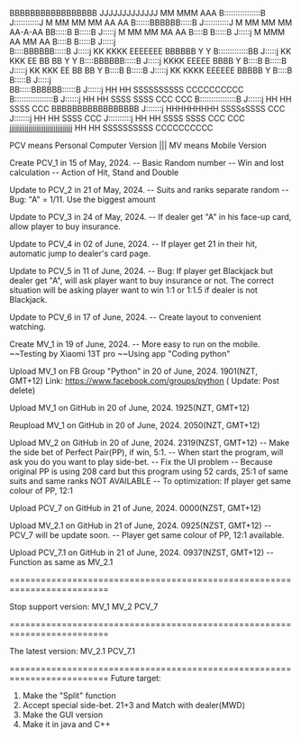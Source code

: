 BBBBBBBBBBBBBBBBB           JJJJJJJJJJJJJ        MM         MMM	    AAA
B::::::::::::::::B          J:::::::::::J        M MM      MM MM   AA AA
B::::::BBBBBB:::::B         J:::::::::::J	 M  MM    MM   MM AA-A-AA
BB:::::B     B:::::B             J:::::j  	 M   MM  MM     MA      AA
  B::::B     B:::::B             J:::::j	 M    MMM     AA MM      AA
  B::::B     B:::::B   		 J:::::j 	 
  B::::BBBBBB:::::B    		 J:::::j 	 KK    KKKK EEEEEEE  BBBBBB Y   Y
  B:::::::::::::BB      	 J:::::j	 KK  KKK    EE	     BB  BB  Y Y
  B::::BBBBBB:::::B    		 J:::::j	 KKKK	    EEEEE    BBBB     Y
  B::::B     B:::::B   	 	 J:::::j	 KK  KKK    EE       BB  BB   Y
  B::::B     B:::::B   		 J:::::j	 KK   KKKK  EEEEEE   BBBBB    Y
  B::::B     B:::::B             J:::::j	 
BB:::::BBBBBB::::::B   		J::::::j         HH     HH  SSSSSSSSSS  CCCCCCCCCC
B:::::::::::::::::B    	       J::::::j		 HH     HH SSSS    SSSS CCC    CCC
B::::::::::::::::B     	     J::::::j		 HH     HH SSSS        CCC
BBBBBBBBBBBBBBBBB          J:::::::j             HHHHHHHHH  SSSSsSSSS  CCC
                          J:::::::j		 HH     HH        SSSS CCC
		      J::::::::::j		 HH     HH SSSS    SSSS CCC    CCC	  
jjjjjjjjjjjjjjjjjjjjjjjjjjjjjjjjj		 HH     HH  SSSSSSSSSS  CCCCCCCCCC



PCV means Personal Computer Version   |||   MV means Mobile Version

Create PCV_1 in 15 of May, 2024. 
-- Basic Random number 
-- Win and lost calculation 
-- Action of Hit, Stand and Double

Update to PCV_2 in 21 of May, 2024. 
-- Suits and ranks separate random 
-- Bug: "A" = 1/11. Use the biggest amount

Update to PCV_3 in 24 of May, 2024. 
-- If dealer get "A" in his face-up card, allow player to buy insurance.

Update to PCV_4 in 02 of June, 2024. 
-- If player get 21 in their hit, automatic jump to dealer's card page.

Update to PCV_5 in 11 of June, 2024. 
-- Bug: If player get Blackjack but dealer get "A", will ask player want to buy insurance or not. 
		The correct situation will be asking player want to win 1:1 or 1:1.5 if dealer is not Blackjack.

Update to PCV_6 in 17 of June, 2024. 
-- Create layout to convenient watching.

Create MV_1 in 19 of June, 2024. 
-- More easy to run on the mobile. ~~Testing by Xiaomi 13T pro ~~Using app "Coding python"

Upload MV_1 on FB Group "Python" in 20 of June, 2024. 1901(NZT, GMT+12) Link: https://www.facebook.com/groups/python
								(				Update: Post delete)

Upload MV_1 on GitHub in 20 of June, 2024. 1925(NZT, GMT+12)

Reupload MV_1 on GitHub in 20 of June, 2024. 2050(NZT, GMT+12)

Upload MV_2 on GitHub in 20 of June, 2024. 2319(NZST, GMT+12)
-- Make the side bet of Perfect Pair(PP), if win, 5:1.
-- When start the program, will ask you do you want to play side-bet.
-- Fix the UI problem
-- Because original PP is using 208 card but this program using 52 cards,
                          25:1 of same suits and same ranks NOT AVAILABLE
-- To optimization: If player get same colour of PP, 12:1

Upload PCV_7 on GitHub in 21 of June, 2024. 0000(NZST, GMT+12)

Upload MV_2.1 on GitHub in 21 of June, 2024. 0925(NZST, GMT+12)
-- PCV_7 will be update soon.
-- Player get same colour of PP, 12:1 available.

Upload PCV_7.1 on GitHub in 21 of June, 2024. 0937(NZST, GMT+12)
-- Function as same as MV_2.1

=========================================================================

Stop support version: MV_1    MV_2    PCV_7

=========================================================================

The latest version:  MV_2.1    PCV_7.1

=========================================================================
Future target:
1. Make the "Split" function
2. Accept special side-bet. 21+3 and Match with dealer(MWD)
3. Make the GUI version
4. Make it in java and C++
